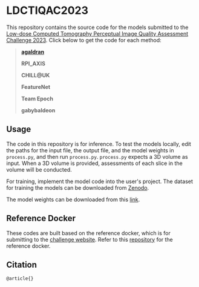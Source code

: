 # LDCTIQAC2023

This repository contains the source code for the models submitted to the [Low-dose Computed Tomography Perceptual Image Quality Assessment Challenge 2023](). Click below to get the code for each method:

> [**agaldran**](https://github.com/agaldran/ldct_iqa)
> 
> **RPI_AXIS**
>
> **CHILL@UK**
>
> **FeatureNet**
>
> **Team Epoch**
>
> **gabybaldeon**

## Usage

The code in this repository is for inference. To test the models locally, edit the paths for the input file, the output file, and the model weights in `process.py`, and then run `process.py`. `process.py` expects a 3D volume as input. When a 3D volume is provided, assessments of each slice in the volume will be conducted. 

For training, implement the model code into the user's project. The dataset for training the models can be downloaded from [Zenodo](https://zenodo.org/records/7833096#.ZEFywOxBzn5).

The model weights can be downloaded from this [link](https://drive.google.com/drive/folders/1okL-YTiFlwogmF_tvYjCxGsUKV2DJ2u0?usp=sharing).

## Reference Docker

These codes are built based on the reference docker, which is for submitting to the [challenge website](https://ldctiqac2023.grand-challenge.org/). Refer to this [repository](https://github.com/Ewha-AI/LDCTIQAC_reference_docker) for the reference docker.

## Citation

    @article{}
